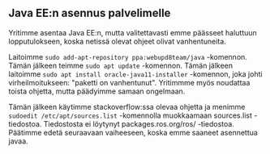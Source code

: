 ## Java EE:n asennus palvelimelle

Yritimme asentaa Java EE:n, mutta valitettavasti emme päässeet haluttuun lopputulokseen, koska netissä olevat ohjeet olivat vanhentuneita. 

Laitoimme `sudo add-apt-repository ppa:webupd8team/java` -komennon. Tämän jälkeen teimme `sudo apt update` -komennon. Tämän jälkeen laitoimme `sudo apt install oracle-java11-installer` -komennon, joka johti virheilmoitukseen: "paketti on vanhentunut". Yritimmme myös noudattaa toista ohjetta, mutta päädyimme samaan ongelmaan. 

Tämän jälkeen käytimme stackoverflow:ssa olevaa ohjetta ja menimme `sudoedit /etc/apt/sources.list` -komennolla muokkaamaan sources.list -tiedostoa. Tiedostosta ei löytynyt packages.ros.org/ros/ -tiedostoa. Päätimme edetä seuraavaan vaiheeseen, koska emme saaneet asennettua javaa.
